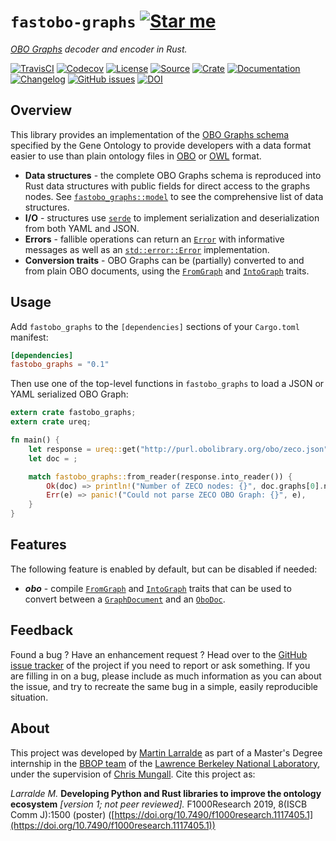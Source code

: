 # `fastobo-graphs` [![Star me](https://img.shields.io/github/stars/fastobo/fastobo-graphs.svg?style=social&label=Star&maxAge=3600)](https://github.com/fastobo/fastobo-graphs/stargazers)

*[OBO Graphs](https://github.com/geneontology/obographs/) decoder and encoder in Rust.*

[![TravisCI](https://img.shields.io/travis/fastobo/fastobo-graphs/master.svg?maxAge=600&style=flat-square)](https://travis-ci.org/fastobo/fastobo-graphs/branches)
[![Codecov](https://img.shields.io/codecov/c/gh/fastobo/fastobo-graphs/master.svg?style=flat-square&maxAge=600)](https://codecov.io/gh/fastobo/fastobo-graphs)
[![License](https://img.shields.io/badge/license-MIT-blue.svg?style=flat-square&maxAge=2678400)](https://choosealicense.com/licenses/mit/)
[![Source](https://img.shields.io/badge/source-GitHub-303030.svg?maxAge=2678400&style=flat-square)](https://github.com/fastobo/fastobo-graphs)
[![Crate](https://img.shields.io/crates/v/fastobo-graphs.svg?maxAge=600&style=flat-square)](https://crates.io/crates/fastobo-graphs)
[![Documentation](https://img.shields.io/badge/docs.rs-latest-4d76ae.svg?maxAge=2678400&style=flat-square)](https://docs.rs/fastobo-graphs)
[![Changelog](https://img.shields.io/badge/keep%20a-changelog-8A0707.svg?maxAge=2678400&style=flat-square)](https://github.com/fastobo/fastobo-graphs/blob/master/CHANGELOG.md)
[![GitHub issues](https://img.shields.io/github/issues/fastobo/fastobo-graphs.svg?style=flat-square)](https://github.com/fastobo/fastobo-graphs/issues)
[![DOI](https://img.shields.io/badge/doi-10.7490%2Ff1000research.1117405.1-brightgreen?style=flat-square&maxAge=31536000)](https://f1000research.com/posters/8-1500)


## Overview

This library provides an implementation of the
[OBO Graphs schema](https://github.com/geneontology/obographs/) specified by
the Gene Ontology to provide developers with a data format easier to use than
plain ontology files in [OBO](http://owlcollab.github.io/oboformat/doc/obo-syntax.html)
or [OWL](https://www.w3.org/TR/owl2-syntax/) format.

* **Data structures** - the complete OBO Graphs schema is reproduced into Rust
  data structures with public fields for direct access to the graphs nodes. See
  [`fastobo_graphs::model`](https://docs.rs/fastobo-graphs/latest/fastobo_graphs/model/index.html)
  to see the comprehensive list of data structures.
* **I/O** - structures use [`serde`](https://docs.rs/serde) to implement
  serialization and deserialization from both YAML and JSON.
* **Errors** - fallible operations can return an
  [`Error`](https://docs.rs/fastobo-graphs/latest/fastobo_graphs/error/enum.Error.html)
  with informative messages as well as an
  [`std::error::Error`](https://doc.rust-lang.org/std/error/trait.Error.html)
  implementation.
* **Conversion traits** - OBO Graphs can be (partially) converted to and from
  plain OBO documents, using the
  [`FromGraph`](https://docs.rs/fastobo-graphs/latest/fastobo_graphs/trait.FromGraph.html) and
  [`IntoGraph`](https://docs.rs/fastobo-graphs/latest/fastobo_graphs/trait.IntoGraph.html) traits.

## Usage

Add `fastobo_graphs` to the `[dependencies]` sections of your `Cargo.toml`
manifest:
```toml
[dependencies]
fastobo_graphs = "0.1"
```

Then use one of the top-level functions in `fastobo_graphs` to load a JSON or
YAML serialized OBO Graph:
```rust
extern crate fastobo_graphs;
extern crate ureq;

fn main() {
    let response = ureq::get("http://purl.obolibrary.org/obo/zeco.json").call();
    let doc = ;

    match fastobo_graphs::from_reader(response.into_reader()) {
        Ok(doc) => println!("Number of ZECO nodes: {}", doc.graphs[0].nodes.len()),
        Err(e) => panic!("Could not parse ZECO OBO Graph: {}", e),
    }
}
```

## Features

The following feature is enabled by default, but can be disabled if needed:

* ***obo*** - compile
  [`FromGraph`](https://docs.rs/fastobo-graphs/latest/fastobo_graphs/trait.FromGraph.html) and
  [`IntoGraph`](https://docs.rs/fastobo-graphs/latest/fastobo_graphs/trait.IntoGraph.html)
  traits that can be used to convert between a
  [`GraphDocument`](https://docs.rs/fastobo-graphs/latest/fastobo_graphs/model/struct.GraphDocument.html)
  and an [`OboDoc`](https://docs.rs/fastobo/latest/fastobo/ast/struct.OboDoc.html).


## Feedback

Found a bug ? Have an enhancement request ? Head over to the
[GitHub issue tracker](https://github.com/fastobo/fastobo-graphs/issues) of the project if
you need to report or ask something. If you are filling in on a bug, please include as much
information as you can about the issue, and try to recreate the same bug in a simple, easily
reproducible situation.


## About

This project was developed by [Martin Larralde](https://github.com/althonos)
as part of a Master's Degree internship in the [BBOP team](http://berkeleybop.org/) of the
[Lawrence Berkeley National Laboratory](https://www.lbl.gov/), under the supervision of
[Chris Mungall](http://biosciences.lbl.gov/profiles/chris-mungall/). Cite this project as:

*Larralde M.* **Developing Python and Rust libraries to improve the ontology ecosystem**
*\[version 1; not peer reviewed\].* F1000Research 2019, 8(ISCB Comm J):1500 (poster)
([https://doi.org/10.7490/f1000research.1117405.1](https://doi.org/10.7490/f1000research.1117405.1))



